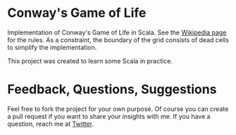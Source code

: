 # Conway's Game of Life

Implementation of Conway's Game of Life in Scala. See the [Wikipedia page](https://en.wikipedia.org/wiki/Conway%27s_Game_of_Life) for the rules.
As a constraint, the boundary of the grid consists of dead cells to simplify the implementation.

This project was created to learn some Scala in practice.

# Feedback, Questions, Suggestions
Feel free to fork the project for your own purpose. Of course you can create a pull request if you want to share your insights with me. If you have a question, reach me at [Twitter](https://twitter.com/l7r7_).
